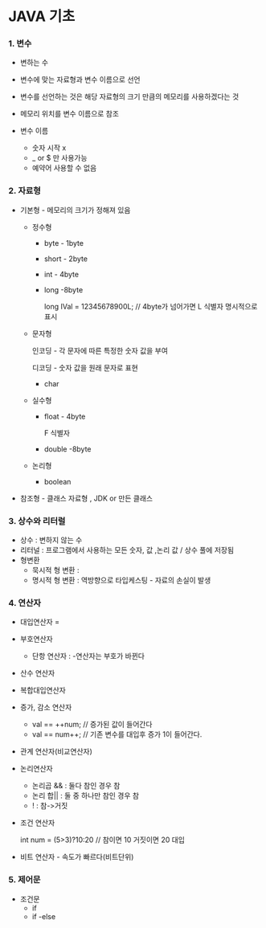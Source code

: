 # JAVA 기초 

### 1. 변수 

- 변하는 수 
- 변수에 맞는 자료형과 변수 이름으로 선언 

- 변수를 선언하는 것은 해당 자료형의 크기 만큼의 메모리를 사용하겠다는 것 
- 메모리 위치를 변수 이름으로 참조 
- 변수 이름 
  - 숫자 시작 x
  - _ or $ 만 사용가능 
  - 예약어 사용할 수 없음 

### 2. 자료형 

- 기본형 - 메모리의 크기가 정해져 있음

  - 정수형

    - byte - 1byte

    - short - 2byte

    - int  - 4byte

    - long -8byte   

      long IVal = 12345678900L;  // 4byte가 넘어가면 L 식별자 명시적으로 표시  

  - 문자형

    인코딩 - 각 문자에 따른 특정한 숫자 값을 부여

    디코딩 - 숫자 값을 원래 문자로 표현 

    - char

  - 실수형

    - float - 4byte

      F 식별자

    - double -8byte

  - 논리형

    - boolean

- 참조형 - 클래스 자료형 , JDK or 만든 클래스 

### 3. 상수와 리터럴

- 상수 : 변하지 않는 수 
- 리터널 : 프로그램에서 사용하는 모든 숫자, 값 ,논리 값 / 상수 풀에 저장됨
- 형변환
  - 묵시적 형 변환 : 
  - 명시적 형 변환 : 역방향으로 타입케스팅  - 자료의 손실이 발생

### 4. 연산자

- 대입연산자 = 

- 부호연산자

  - 단항 연산자 : -연산자는 부호가 바뀐다

- 산수 연산자 

- 복합대입연산자

- 증가, 감소 연산자 

  - val == ++num;   // 증가된 값이 들어간다 
  - val == num++;   // 기존 변수를 대입후 증가 1이 들어간다.

- 관계 연산자(비교연산자)

- 논리연산자

  - 논리곱 && : 둘다 참인 경우 참
  - 논리 합|| : 둘 중 하나만 참인 경우 참
  - ! : 참->거짓 

- 조건 연산자

  int num = (5>3)?10:20  // 참이면 10 거짓이면 20 대입 

- 비트 연산자 - 속도가 빠르다(비트단위)

### 5. 제어문

- 조건문
  - if
  - if -else 